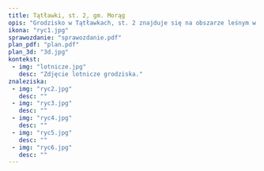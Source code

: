 ```yaml
---
title: Tątławki, st. 2, gm. Morąg
opis: "Grodzisko w Tątławkach, st. 2 znajduje się na obszarze leśnym w obrębie leśnictwa Tomlak (Tomlacker Wald) w pobliżu wsi Gubity (Gubitten) i Wilnowo (Willnau). Zajmuje ono średniej wielkości, lekko wydłużone wyniesienie o wymiarach ok. 100 x 140 m."
ikona: "ryc1.jpg"
sprawozdanie: "sprawozdanie.pdf"
plan_pdf: "plan.pdf"
plan_3d: "3d.jpg"
kontekst:
 - img: "lotnicze.jpg"
   desc: "Zdjęcie lotnicze grodziska."
znaleziska:
 - img: "ryc2.jpg"
   desc: ""
 - img: "ryc3.jpg"
   desc: ""
 - img: "ryc4.jpg"
   desc: ""
 - img: "ryc5.jpg"
   desc: ""
 - img: "ryc6.jpg"
   desc: ""
---
```

